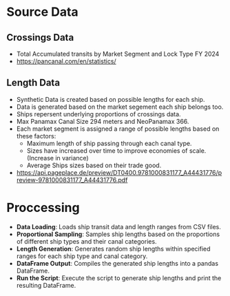 # Source Data
## Crossings Data
- Total Accumulated transits by Market Segment and Lock Type FY 2024 
- https://pancanal.com/en/statistics/

## Length Data
- Synthetic Data is created based on possible lengths for each ship.
- Data is generated based on the market segement each ship belongs too. 
- Ships repersent underlying proportions of crossings data.
- Max Panamax Canal Size 294 meters and NeoPanamax 366.
- Each market segment is assigned a range of possible lengths based on these factors:
  - Maximum length of ship passing through each canal type.
  - Sizes have increased over time to improve economies of scale. (Increase in variance)
  - Average Ships sizes based on their trade good.
- https://api.pageplace.de/preview/DT0400.9781000831177_A44431776/preview-9781000831177_A44431776.pdf

# Proccessing
- **Data Loading**: Loads ship transit data and length ranges from CSV files.
- **Proportional Sampling**: Samples ship lengths based on the proportions of different ship types and their canal categories.
- **Length Generation**: Generates random ship lengths within specified ranges for each ship type and canal category.
- **DataFrame Output**: Compiles the generated ship lengths into a pandas DataFrame.
- **Run the Script**: Execute the script to generate ship lengths and print the resulting DataFrame.